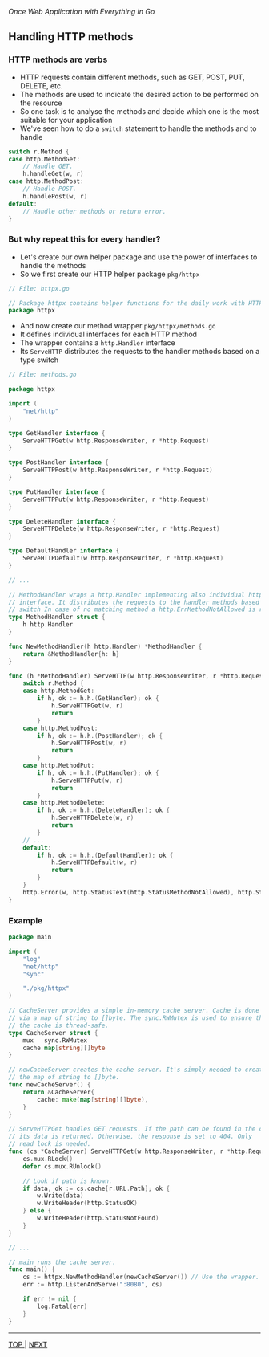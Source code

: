 *Once Web Application with Everything in Go*

## Handling HTTP methods

### HTTP methods are verbs

* HTTP requests contain different methods, such as GET, POST, PUT, DELETE, etc.
* The methods are used to indicate the desired action to be performed on the resource
* So one task is to analyse the methods and decide which one is the most suitable for your application
* We've seen how to do a `switch` statement to handle the methods and to handle

```go
switch r.Method {
case http.MethodGet:
    // Handle GET.
    h.handleGet(w, r)
case http.MethodPost:
    // Handle POST.
    h.handlePost(w, r)
default:
    // Handle other methods or return error.
}
```

### But why repeat this for every handler?

* Let's create our own helper package and use the power of interfaces to handle the methods
* So we first create our HTTP helper package `pkg/httpx`

```go
// File: httpx.go

// Package httpx contains helper functions for the daily work with HTTP.
package httpx
``` 

* And now create our method wrapper `pkg/httpx/methods.go`
* It defines individual interfaces for each HTTP method
* The wrapper contains a `http.Handler` interface
* Its `ServeHTTP` distributes the requests to the handler methods based on a type switch

```go
// File: methods.go

package httpx

import (
    "net/http"
)

type GetHandler interface {
    ServeHTTPGet(w http.ResponseWriter, r *http.Request)
}

type PostHandler interface {
    ServeHTTPPost(w http.ResponseWriter, r *http.Request)
}

type PutHandler interface {
    ServeHTTPPut(w http.ResponseWriter, r *http.Request)
}

type DeleteHandler interface {
    ServeHTTPDelete(w http.ResponseWriter, r *http.Request)
}

type DefaultHandler interface {
    ServeHTTPDefault(w http.ResponseWriter, r *http.Request)
}

// ...

// MethodHandler wraps a http.Handler implementing also individual httpx handler
// interface. It distributes the requests to the handler methods based on a type
// switch In case of no matching method a http.ErrMethodNotAllowed is returned.
type MethodHandler struct {
    h http.Handler
}

func NewMethodHandler(h http.Handler) *MethodHandler {
    return &MethodHandler{h: h}
}

func (h *MethodHandler) ServeHTTP(w http.ResponseWriter, r *http.Request) {
    switch r.Method {
    case http.MethodGet:
        if h, ok := h.h.(GetHandler); ok {
            h.ServeHTTPGet(w, r)
            return
        }
    case http.MethodPost:
        if h, ok := h.h.(PostHandler); ok {
            h.ServeHTTPPost(w, r)
            return
        }
    case http.MethodPut:
        if h, ok := h.h.(PutHandler); ok {
            h.ServeHTTPPut(w, r)
            return
        }
    case http.MethodDelete:
        if h, ok := h.h.(DeleteHandler); ok {
            h.ServeHTTPDelete(w, r)
            return
        }
    // ...
    default:
        if h, ok := h.h.(DefaultHandler); ok {
            h.ServeHTTPDefault(w, r)
            return
        }
    }
    http.Error(w, http.StatusText(http.StatusMethodNotAllowed), http.StatusMethodNotAllowed)
}
```

### Example

```go
package main

import (
    "log"
    "net/http"
    "sync"

    "./pkg/httpx"
)

// CacheServer provides a simple in-memory cache server. Cache is done
// via a map of string to []byte. The sync.RWMutex is used to ensure that
// the cache is thread-safe.
type CacheServer struct {
    mux   sync.RWMutex
    cache map[string][]byte
}

// newCacheServer creates the cache server. It's simply needed to create
// the map of string to []byte.
func newCacheServer() {
    return &CacheServer{
        cache: make(map[string][]byte),
    }
}

// ServeHTTPGet handles GET requests. If the path can be found in the cache,
// its data is returned. Otherwise, the response is set to 404. Only
// read lock is needed.
func (cs *CacheServer) ServeHTTPGet(w http.ResponseWriter, r *http.Request) {
    cs.mux.RLock()
    defer cs.mux.RUnlock()

    // Look if path is known.
    if data, ok := cs.cache[r.URL.Path]; ok {
        w.Write(data)
        w.WriteHeader(http.StatusOK)
    } else {
        w.WriteHeader(http.StatusNotFound)
    }
}

// ...

// main runs the cache server.
func main() {
    cs := httpx.NewMethodHandler(newCacheServer()) // Use the wrapper.
    err := http.ListenAndServe(":8080", cs)

    if err != nil {
        log.Fatal(err)
    }
}
```

---

[   TOP   ](../README.md) | [   NEXT   ](crud.md)
